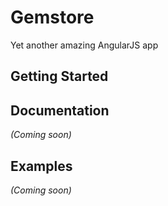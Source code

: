 # Gemstore

Yet another amazing AngularJS app

## Getting Started

## Documentation
_(Coming soon)_

## Examples
_(Coming soon)_

